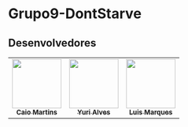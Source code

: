 # Grupo9-DontStarve

## Desenvolvedores

<table>
	<tr>
    <td align="center"><a href="https://github.com/linktocaio"><img src="https://avatars.githubusercontent.com/u/40877204?v=4" width="100px;" alt=""/><br /><sub><b>Caio Martins</b></sub></a><br /><a href="https://github.com/linktocaio"></a></td>
    <td align="center"><a href="https://github.com/yuriAlves5"><img src="https://avatars.githubusercontent.com/u/48924092?v=4" width="100px;" alt=""/><br /><sub><b>Yuri Alves</b></sub></a><br /><a href="https://github.com/yuriAlves5"></a></td>
    <td align="center"><a href="https://github.com/luisgfmarques"><img src="https://avatars.githubusercontent.com/u/49294754?v=4" width="100px;" alt=""/><br /><sub><b>Luis Marques</b></sub></a><br /><a href="https://github.com/luisgfmarques"></a></td>
	</tr>
</table>
